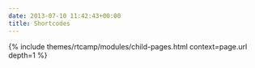 ```yaml
---
date: 2013-07-10 11:42:43+00:00
title: Shortcodes
---
```


{% include themes/rtcamp/modules/child-pages.html context=page.url depth=1 %}

